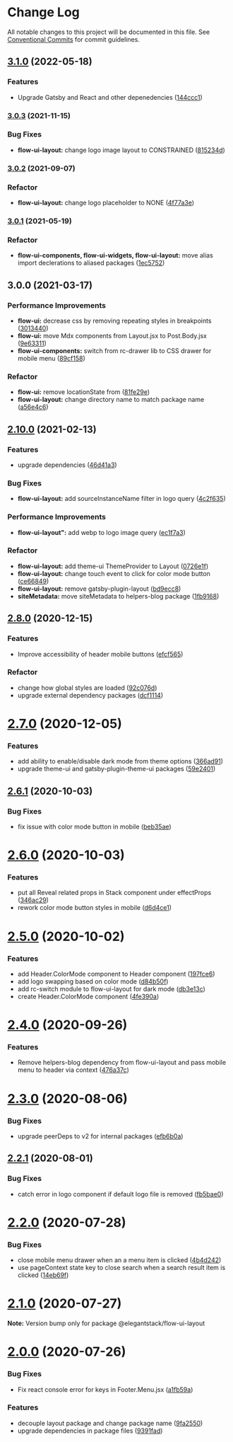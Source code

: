 # Change Log

All notable changes to this project will be documented in this file.
See [Conventional Commits](https://conventionalcommits.org) for commit guidelines.

## [3.1.0](https://github.com/ElegantStack/gatsby-themes/compare/@elegantstack/flow-ui-layout@3.0.3...@elegantstack/flow-ui-layout@3.1.0) (2022-05-18)


### Features

* Upgrade Gatsby and React and other depenedencies ([144ccc1](https://github.com/ElegantStack/gatsby-themes/commit/144ccc14a11f5f5cb5721d744922a3f164410f17))



### [3.0.3](https://gitlab.com/alimoosavi15/gatsby-theme-flexiblog/compare/@elegantstack/flow-ui-layout@3.0.2...@elegantstack/flow-ui-layout@3.0.3) (2021-11-15)


### Bug Fixes

* **flow-ui-layout:** change logo image layout to CONSTRAINED ([815234d](https://gitlab.com/alimoosavi15/gatsby-theme-flexiblog/commit/815234d037ec809c5d474de2abebcbcb17751b38))




### [3.0.2](https://gitlab.com/alimoosavi15/gatsby-theme-flexiblog/compare/@elegantstack/flow-ui-layout@3.0.1...@elegantstack/flow-ui-layout@3.0.2) (2021-09-07)


### Refactor

* **flow-ui-layout:** change logo placeholder to NONE ([4f77a3e](https://gitlab.com/alimoosavi15/gatsby-theme-flexiblog/commit/4f77a3e29a586e798eab8d0b16dd3c35e7f5ded8))




### [3.0.1](https://gitlab.com/alimoosavi15/gatsby-theme-flexiblog/compare/@elegantstack/flow-ui-layout@3.0.0...@elegantstack/flow-ui-layout@3.0.1) (2021-05-19)


### Refactor

* **flow-ui-components, flow-ui-widgets, flow-ui-layout:** move alias import declerations to aliased packages ([1ec5752](https://gitlab.com/alimoosavi15/gatsby-theme-flexiblog/commit/1ec5752478924fec647a0a8c0a8c975a32a9d4b0))




## 3.0.0 (2021-03-17)


### Performance Improvements

* **flow-ui:** decrease css by removing repeating styles in breakpoints ([3013440](https://gitlab.com/alimoosavi15/gatsby-theme-flexiblog/commit/30134400106f3f08f4987dbf01d18cdf2e77d9fd))
* **flow-ui:** move Mdx components from Layout.jsx to Post.Body.jsx ([9e63311](https://gitlab.com/alimoosavi15/gatsby-theme-flexiblog/commit/9e63311fc75842ea482780ba021c66ccb2bcfc50))
* **flow-ui-components:** switch from rc-drawer lib to CSS drawer for mobile menu ([89cf158](https://gitlab.com/alimoosavi15/gatsby-theme-flexiblog/commit/89cf158dc0474230c058278fb0dc4ddffbfa5a7c))


### Refactor

* **flow-ui:** remove locationState from ([81fe29e](https://gitlab.com/alimoosavi15/gatsby-theme-flexiblog/commit/81fe29eab328f3e876eec33bd964cb2585c9e27e))
* **flow-ui-layout:** change directory name to match package name ([a56e4c6](https://gitlab.com/alimoosavi15/gatsby-theme-flexiblog/commit/a56e4c6cf3652cc375e99d9c5b170a30b1363079))




## [2.10.0](https://gitlab.com/alimoosavi15/gatsby-theme-flexiblog/compare/v2.9.0...v2.10.0) (2021-02-13)


### Features

* upgrade dependencies ([46d41a3](https://gitlab.com/alimoosavi15/gatsby-theme-flexiblog/commit/46d41a339cd9774a913fa3d70f633661e884a3e8))


### Bug Fixes

* **flow-ui-layout:** add sourceInstanceName filter in logo query ([4c2f635](https://gitlab.com/alimoosavi15/gatsby-theme-flexiblog/commit/4c2f6350f916359f8570059cca6ffd2cdb3cbb28))


### Performance Improvements

* **flow-ui-layout":** add webp to logo image query ([ec1f7a3](https://gitlab.com/alimoosavi15/gatsby-theme-flexiblog/commit/ec1f7a3e9362c9047d11a17c91da5c4b57fabec9))


### Refactor

* **flow-ui-layout:** add theme-ui ThemeProvider to Layout ([0726e1f](https://gitlab.com/alimoosavi15/gatsby-theme-flexiblog/commit/0726e1fed6fdc0bfa1e43b701c25ae1c0779ad2a))
* **flow-ui-layout:** change touch event to click for color mode button ([ce66849](https://gitlab.com/alimoosavi15/gatsby-theme-flexiblog/commit/ce66849701187e7875648687de8f5b5714d1afa4))
* **flow-ui-layout:** remove gatsby-plugin-layout ([bd9ecc8](https://gitlab.com/alimoosavi15/gatsby-theme-flexiblog/commit/bd9ecc846f87b2ecdc94fd08cab5f9fea88486cd))
* **siteMetadata:** move siteMetadata to helpers-blog package ([1fb9168](https://gitlab.com/alimoosavi15/gatsby-theme-flexiblog/commit/1fb9168fb50c503b76481fcd60cf4c95c51072a5))




## [2.8.0](https://gitlab.com/alimoosavi15/gatsby-theme-flexiblog/compare/v2.7.0...v2.8.0) (2020-12-15)


### Features

* Improve accessibility of header mobile buttons ([efcf565](https://gitlab.com/alimoosavi15/gatsby-theme-flexiblog/commit/efcf5653ee988ef1f9405845142e86f30e7545b5))


### Refactor

* change how global styles are loaded ([92c076d](https://gitlab.com/alimoosavi15/gatsby-theme-flexiblog/commit/92c076dd000bbd9557a70e16b0278e0aa05864fe))
* upgrade external dependency packages ([dcf1114](https://gitlab.com/alimoosavi15/gatsby-theme-flexiblog/commit/dcf1114436cb0f09f029dd4aed6d8a18715ef5a2))




# [2.7.0](https://gitlab.com/alimoosavi15/gatsby-theme-flexiblog/compare/v2.6.2...v2.7.0) (2020-12-05)


### Features

* add ability to enable/disable dark mode from theme options ([366ad91](https://gitlab.com/alimoosavi15/gatsby-theme-flexiblog/commit/366ad911e950c05edc37cba88ab59f5073690c2f))
* upgrade theme-ui and gatsby-plugin-theme-ui packages ([59e2401](https://gitlab.com/alimoosavi15/gatsby-theme-flexiblog/commit/59e2401727f3a2f2a06fb7cd66890ec151aaf658))






## [2.6.1](https://gitlab.com/alimoosavi15/gatsby-theme-flexiblog/compare/v2.6.0...v2.6.1) (2020-10-03)


### Bug Fixes

* fix issue with color mode button in mobile ([beb35ae](https://gitlab.com/alimoosavi15/gatsby-theme-flexiblog/commit/beb35aee90105037ac99526db7c75bdc5cab8fbf))





# [2.6.0](https://gitlab.com/alimoosavi15/gatsby-theme-flexiblog/compare/v2.5.0...v2.6.0) (2020-10-03)


### Features

* put all Reveal related props in Stack component under effectProps ([346ac29](https://gitlab.com/alimoosavi15/gatsby-theme-flexiblog/commit/346ac29d10d2d88687c2a205dea3b390fcf55a40))
* rework color mode button styles in mobile ([d6d4ce1](https://gitlab.com/alimoosavi15/gatsby-theme-flexiblog/commit/d6d4ce154598fd66b62b13a6bc707dcf1e0a2a5d))





# [2.5.0](https://gitlab.com/alimoosavi15/gatsby-theme-flexiblog/compare/v2.4.0...v2.5.0) (2020-10-02)


### Features

* add Header.ColorMode component to Header component ([197fce6](https://gitlab.com/alimoosavi15/gatsby-theme-flexiblog/commit/197fce6134b7ad6b1d796b0b98fe05a8d0aac69f))
* add logo swapping based on color mode ([d84b50f](https://gitlab.com/alimoosavi15/gatsby-theme-flexiblog/commit/d84b50f7dd9904a9d257872f40e14de19a658643))
* add rc-switch module to flow-ui-layout for dark mode ([db3e13c](https://gitlab.com/alimoosavi15/gatsby-theme-flexiblog/commit/db3e13c5c0921a90f6d4e83ba7ace0ed9fe9e638))
* create Header.ColorMode component ([4fe390a](https://gitlab.com/alimoosavi15/gatsby-theme-flexiblog/commit/4fe390ab1e86f38f10bb84171dc900ceb961586a))






# [2.4.0](https://gitlab.com/alimoosavi15/gatsby-theme-flexiblog/compare/v2.3.1...v2.4.0) (2020-09-26)


### Features

* Remove helpers-blog dependency from flow-ui-layout and pass mobile menu to header via context ([476a37c](https://gitlab.com/alimoosavi15/gatsby-theme-flexiblog/commit/476a37c6aeaf9b7d3b873d13d0b598fb8eff0bc2))





# [2.3.0](https://gitlab.com/alimoosavi15/gatsby-theme-flexiblog/compare/v2.2.3...v2.3.0) (2020-08-06)


### Bug Fixes

* upgrade peerDeps to v2 for internal packages ([efb6b0a](https://gitlab.com/alimoosavi15/gatsby-theme-flexiblog/commit/efb6b0a99d1109b69b93d45a97327d7886199b69))






## [2.2.1](https://gitlab.com/alimoosavi15/gatsby-theme-flexiblog/compare/v2.2.0...v2.2.1) (2020-08-01)


### Bug Fixes

* catch error in logo component if default logo file is removed ([fb5bae0](https://gitlab.com/alimoosavi15/gatsby-theme-flexiblog/commit/fb5bae08a9cfe2d415ebe8844f9e87ab9f454364))





# [2.2.0](https://gitlab.com/alimoosavi15/gatsby-theme-flexiblog/compare/v2.1.0...v2.2.0) (2020-07-28)


### Bug Fixes

* close mobile menu drawer when an a menu item is clicked ([4b4d242](https://gitlab.com/alimoosavi15/gatsby-theme-flexiblog/commit/4b4d242b642824a101e22529ef2c3ecf44535591))
* use pageContext state key to close search when a search result item is clicked ([14eb69f](https://gitlab.com/alimoosavi15/gatsby-theme-flexiblog/commit/14eb69fd293eb4e825af74f64e4d3801ca156a43))






# [2.1.0](https://gitlab.com/alimoosavi15/gatsby-theme-flexiblog/compare/v2.0.0...v2.1.0) (2020-07-27)

**Note:** Version bump only for package @elegantstack/flow-ui-layout





# [2.0.0](https://gitlab.com/alimoosavi15/gatsby-theme-flexiblog/compare/v1.2.0...v2.0.0) (2020-07-26)


### Bug Fixes

* Fix react console error for keys in Footer.Menu.jsx ([a1fb59a](https://gitlab.com/alimoosavi15/gatsby-theme-flexiblog/commit/a1fb59a6e8637f8fd61ad44de7a9c4fdf0f15c67))


### Features

* decouple layout package and change package name ([9fa2550](https://gitlab.com/alimoosavi15/gatsby-theme-flexiblog/commit/9fa2550ee8342013470d85005992fbe4d162ab5e))
* upgrade dependencies in package files ([9391fad](https://gitlab.com/alimoosavi15/gatsby-theme-flexiblog/commit/9391fad0a525f7a8514ab722831eff9a2eae8e04))
